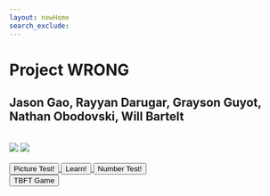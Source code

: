 ```yaml
---
layout: newHome
search_exclude:
---
```



<link rel="stylesheet" href="index.css">

<!---Heading text-->
<h1 class="centered-title">Project WRONG</h1>
<h2>Jason Gao, Rayyan Darugar, Grayson Guyot, Nathan Obodovski, Will Bartelt</h2>
<br>

<!--Image work-->
<div class="learning">
    <img src="https://i.postimg.cc/VvyJb6mF/WRONG-learn.png">
    <img src="https://i.postimg.cc/0jpbGsN1/WRONG-test.png">
</div>

<!--Buttons-->
<br>
<div class="beside" class="button">
  <a href="https://nathaniel633.github.io/WRONG/BinaryKnowledgeTest.html" target="_blank">
    <button>
      Picture Test!
    </button>
  </a>
  <a href="https://nathaniel633.github.io/WRONG/2023/11/15/Learning-Carousel_IPYNB_2_.html" target="_blank">
    <button>
      Learn!
    </button>
  </a>
  <a href="https://nathaniel633.github.io/WRONG/2023/09/15/Quiz_IPYNB_2_.html" target="_blank">
    <button>
      Number Test!
    </button>
  </a>
</div>
<a href="{{site.baseurl}}/main_menu/" target="_blank" class="button">
    <button>
      TBFT Game
    </button>
  </a>
